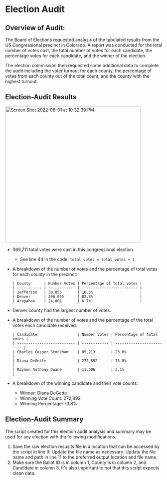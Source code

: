 # Election Audit

## Overview of Audit:
The Board of Elections requested analysis of the tabulated results from the US Congressional precinct in Colorado. A report was conducted for the total number of votes cast, the total number of votes for each candidate, the percentage votes for each candidate, and the winner of the election. 

The election commission then requested some additional data to complete the audit including the voter turnout for each county, the percentage of votes from each county out of the total count, and the county with the highest turnout.

## Election-Audit Results

<img width="434" alt="Screen Shot 2022-08-01 at 10 32 39 PM" src="https://user-images.githubusercontent.com/106785377/182292275-de72b110-23e0-49b1-9311-b966c1719ad3.png">

* 369,711 total votes were cast in this congressional election.
     * See line 44 in the code: ``` total_votes = total_votes + 1 ```

* A breakdown of the number of votes and the percentage of total votes for each county in the precinct:
      
      | County      | Number Votes | Percentage of total votes |
      | ----------- | -----------  | ------------------------- |
      | Jefferson   | 38,855       | 10.5%                     |
      | Denver      | 306,055      | 82.8%                     |
      | Arapahoe    | 24,801       | 6.7%                      |

* Denver county had the largest number of votes.

* A breakdown of the number of votes and the percentage of the total votes each candidate received:

      | Candidate                  | Number Votes | Percentage of total votes |
      | -------------------------- | ------------ | ------------------------- |
      | Charles Casper Stockham    | 85,213       | 23.0%                     |
      | Diana DeGette              | 272,892      | 73.8%                     |
      | Raymon Anthony Doane       | 11,606       | 3.1%                      |

* A breakdown of the winning candidate and their vote counts:
    * Winner: Diana DeGette
    * Winning Vote Count: 272,892
    * Winning Percentage: 73.8%


## Election-Audit Summary

The script created for this election audit analysis and summary may be used for any election with the following modifications.
1. Save the raw election resuslts file in a location that can be accessed by the script in line 9. Update the file name as necessary. Update the file name and path in line 11 to the preferred output location and file name.
2. Make sure the Ballot ID is in column 1, County is in column 2, and Candidate in column 3. It's also important to not that this script expects clean data.

